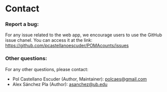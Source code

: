 # Contact

### Report a bug:

For any issue related to the web app, we encourage users to use the GitHub issue chanel. You can access it at the link: https://github.com/pcastellanoescuder/POMAcounts/issues

### Other questions:

For any other questions, please contact:

  - Pol Castellano Escuder (Author, Maintainer): polcaes@gmail.com
  - Alex Sánchez Pla (Author): asanchez@ub.edu
